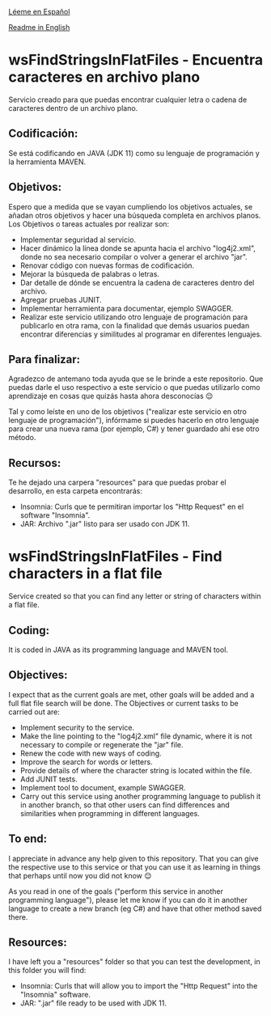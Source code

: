[Léeme en Español](#wsFindStringsInFlatFiles---Encuentra-caracteres-en-archivo-plano)

[Readme in English](#wsFindStringsInFlatFiles---Find-characters-in-a-flat-file)

# wsFindStringsInFlatFiles - Encuentra caracteres en archivo plano
Servicio creado para que puedas encontrar cualquier letra o cadena de caracteres dentro de un archivo plano.

## Codificación:
Se está codificando en JAVA (JDK 11) como su lenguaje de programación y la herramienta MAVEN.

## Objetivos:
Espero que a medida que se vayan cumpliendo los objetivos actuales, se añadan otros objetivos y hacer una búsqueda completa en archivos planos.
Los Objetivos o tareas actuales por realizar son:
- Implementar seguridad al servicio.
- Hacer dinámico la línea donde se apunta hacia el archivo "log4j2.xml", donde no sea necesario compilar o volver a generar el archivo "jar".
- Renovar código con nuevas formas de codificación.
- Mejorar la búsqueda de palabras o letras.
- Dar detalle de dónde se encuentra la cadena de caracteres dentro del archivo.
- Agregar pruebas JUNIT.
- Implementar herramienta para documentar, ejemplo SWAGGER.
- Realizar este servicio utilizando otro lenguaje de programación para publicarlo en otra rama, con la finalidad que demás usuarios puedan encontrar diferencias y similitudes al programar en diferentes lenguajes.

## Para finalizar:
Agradezco de antemano toda ayuda que se le brinde a este repositorio. Que puedas darle el uso respectivo a este servicio o que puedas utilizarlo como aprendizaje en cosas que quizás hasta ahora desconocías 😌

Tal y como leíste en uno de los objetivos ("realizar este servicio en otro lenguaje de programación"), infórmame si puedes hacerlo en otro lenguaje para crear una nueva rama (por ejemplo, C#) y tener guardado ahí ese otro método.

## Recursos:
Te he dejado una carpera "resources" para que puedas probar el desarrollo, en esta carpeta encontrarás:
- Insomnia: Curls que te permitiran importar los "Http Request" en el software "Insomnia".
- JAR: Archivo ".jar" listo para ser usado con JDK 11.


# wsFindStringsInFlatFiles - Find characters in a flat file
Service created so that you can find any letter or string of characters within a flat file.

## Coding:
It is coded in JAVA as its programming language and MAVEN tool.

## Objectives:
I expect that as the current goals are met, other goals will be added and a full flat file search will be done.
The Objectives or current tasks to be carried out are:
- Implement security to the service.
- Make the line pointing to the "log4j2.xml" file dynamic, where it is not necessary to compile or regenerate the "jar" file.
- Renew the code with new ways of coding.
- Improve the search for words or letters.
- Provide details of where the character string is located within the file.
- Add JUNIT tests.
- Implement tool to document, example SWAGGER.
- Carry out this service using another programming language to publish it in another branch, so that other users can find differences and similarities when programming in different languages.

## To end:
I appreciate in advance any help given to this repository. That you can give the respective use to this service or that you can use it as learning in things that perhaps until now you did not know 😌

As you read in one of the goals ("perform this service in another programming language"), please let me know if you can do it in another language to create a new branch (eg C#) and have that other method saved there.

## Resources:
I have left you a "resources" folder so that you can test the development, in this folder you will find:
- Insomnia: Curls that will allow you to import the "Http Request" into the "Insomnia" software.
- JAR: ".jar" file ready to be used with JDK 11.
